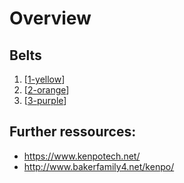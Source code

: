 # Overview

## Belts

1. [[1-yellow]]
2. [[2-orange]]
3. [[3-purple]]

## Further ressources:

- https://www.kenpotech.net/
- http://www.bakerfamily4.net/kenpo/

[//begin]: # "Autogenerated link references for markdown compatibility"
[1-yellow]: belts/1-yellow.md "Yellow Belt 🟡"
[2-orange]: belts/2-orange.md "Orange Belt 🟠"
[3-purple]: belts/3-purple.md "Purple Belt 🟣"
[//end]: # "Autogenerated link references"
